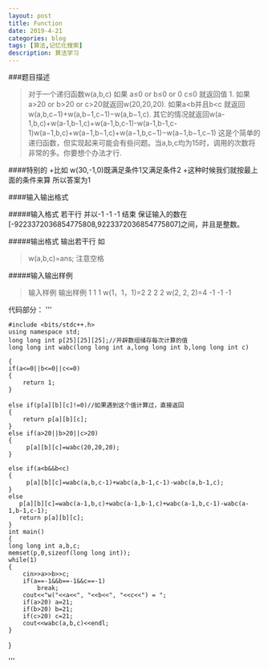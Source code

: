 ```yaml
---
layout: post
title: Function
date: 2019-4-21
categories: blog
tags: [算法,记忆化搜索]
description: 算法学习
---
```

###题目描述


>对于一个递归函数w(a,b,c)
>如果  a≤0 or  b≤0 or 0  c≤0 就返回值 1.
>如果a>20 or b>20 or c>20就返回w(20,20,20).
>如果a<b并且b<c 就返回w(a,b,c−1)+w(a,b−1,c−1)−w(a,b−1,c).
>其它的情况就返回w(a-1,b,c)+w(a-1,b-1,c)+w(a-1,b,c-1)-w(a-1,b-1,c-1)w(a−1,b,c)+w(a−1,b−1,c)+w(a−1,b,c−1)−w(a−1,b−1,c−1)
>这是个简单的递归函数，但实现起来可能会有些问题。当a,b,c均为15时，调用的次数将非常的多。你要想个办法才行.

####特别的
+比如 w(30,-1,0)既满足条件1又满足条件2
+这种时候我们就按最上面的条件来算  所以答案为1

####输入输出格式

#####输入格式
若干行
并以-1 -1 -1 结束
保证输入的数在[-9223372036854775808,9223372036854775807]之间，并且是整数。

#####输出格式
输出若干行
如
>w(a,b,c)=ans;
>注意空格

#####输入输出样例        
>输入样例              输出样例
>1 1 1              w(1，1，1)=2
>2 2 2              w(2, 2, 2)=4
>-1 -1 -1


代码部分：
'''

    #include <bits/stdc++.h>
    using namespace std;
    long long int p[25][25][25];//开辟数组储存每次计算的值
    long long int wabc(long long int a,long long int b,long long int c)

    {
    if(a<=0||b<=0||c<=0)
    {
        return 1;
    }

    else if(p[a][b][c]!=0)//如果遇到这个值计算过，直接返回
    {
        return p[a][b][c];
    }
    else if(a>20||b>20||c>20)
    {
         p[a][b][c]=wabc(20,20,20);
    }

    else if(a<b&&b<c)
    {
         p[a][b][c]=wabc(a,b,c-1)+wabc(a,b-1,c-1)-wabc(a,b-1,c);
    }
    else
       p[a][b][c]=wabc(a-1,b,c)+wabc(a-1,b-1,c)+wabc(a-1,b,c-1)-wabc(a-1,b-1,c-1);
       return p[a][b][c];
    }
    int main()
    {
    long long int a,b,c;
    memset(p,0,sizeof(long long int));
    while(1)
    {
        cin>>a>>b>>c;
        if(a==-1&&b==-1&&c==-1)
            break;
        cout<<"w("<<a<<", "<<b<<", "<<c<<") = ";
        if(a>20) a=21;
        if(b>20) b=21;
        if(c>20) c=21;
        cout<<wabc(a,b,c)<<endl;
    }
}

'''





